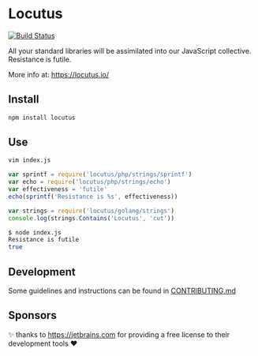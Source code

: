# Locutus

<!-- badges/ -->
[![Build Status](https://secure.travis-ci.org/locutusjs/locutus.svg?branch=master)](https://travis-ci.org/locutusjs/locutus "Check this project's build status on TravisCI")
<!-- /badges -->

All your standard libraries will be assimilated into our JavaScript collective. Resistance is futile.

More info at: https://locutus.io/

## Install

```bash
npm install locutus
```

## Use

```bash
vim index.js
```

```javascript
var sprintf = require('locutus/php/strings/sprintf')
var echo = require('locutus/php/strings/echo')
var effectiveness = 'futile'
echo(sprintf('Resistance is %s', effectiveness))
```

```javascript
var strings = require('locutus/golang/strings')
console.log(strings.Contains('Locutus', 'cut'))
```

```bash
$ node index.js
Resistance is futile
true
```

## Development

Some guidelines and instructions can be found in [CONTRIBUTING.md](CONTRIBUTING.md)

## Sponsors

:sparkles: thanks to <https://jetbrains.com> for providing a free license to their development tools :heart:
